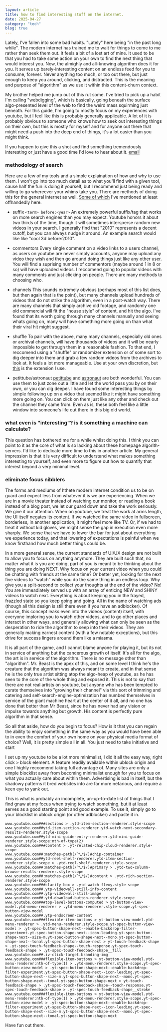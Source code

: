 ```yaml
---
layout: article
title: how to find interesting stuff on the internet.
date: 2025-04-27
category: "tech"
blog: true
---
```


Lately, I've fallen into some bad habits. "Lately" here being "in the past long while". The modern internet has trained me to wait for things to come to me rather than seek them out. It feels a bit of a lost art of mine. It used to be that you had to take some action on your own to find the next thing that would interest you. Now, the almighly and all-knowing algorithm does it for you. It serves up barely-interesting content on an endless feed for you to consume, forever. Never anything too much, or too out there, but just enough to keep you around, clicking, and distracted. This is the meaning and purpose of "algorithm" as we use it within this content-churn context.

My brother helped me jump out of this rut some. I've tried to pick up a habit I'm calling "webdigging", which is basically, going beneath the surface algo-presented level of the web to find the weird mass squirming just beneath. For this guide, I'm going to mostly focus on my experiences with youtube, but I feel like this is probably generally applicable. A lot of it is probably obvious to someone who knows how to seek out interesting things on their own, but this is mostly for myself and for anyone out there that might need a push into the deep end of things, it's a lot easier than you might think.

If you happen to give this a shot and find something tremendously interesting or just have a good time I'd love to hear about it. [email](mailto:dusty@oddduck.cc)

### methodology of search

Here are a few of my tools and a simple explaination of how and why to use them. I won't go into too much detail as to what you'll find with a given tool, cause half the fun is doing it yourself, but I recommend just being ready and willing to go whereever your whims take you. There are methods of doing this for the general internet as well. [Some of which](/blog/projects/marg/) I've mentioned at least offhandedly here.

- suffix
`<term> before:<year>`
An extremely powerful suffix/tag that works on more search engines than you may expect. Youtube honors it about two thirds of the time, though it will sometimes intersperse random new videos in your search. I generally find that "2010" represents a decent cutoff, but you can always nudge it around. An example search would like like "cool 3d before:2010".

- commentors
Every single comment on a video links to a users channel, as users on youtube are never simply accounts, anyone may upload any video they wish and then go around doing things just like any other user. You will find a suprising number of commentors (maybe around 1 in 8 or so) will have uploaded videos. I reccomend going to popular videos with many comments and just clicking on people. There are many methods to choosing who. 

- channels
This sounds extremely obvious (perhaps most of this list does, but then again that is the point), but many channels upload hundreds of videos that do not strike the algorithm, even in a post-watch way. There are many channels that simply archive old footage, and randomly one old commercial will fit the "house style" of content, and hit the algo. I've found that its worth going through many channels manually and seeing whats going on, many will have something more going on than what their viral hit might suggest. 

- shuffle
To pair with the above, many many channels, especially old ones or archival channels, will have thousands of videos and it will be nearly impossible to get through them in a reasonable fashion. To that end, I reccomend using a "shuffle" or randomizer extension or of some sort to dig deeper into them and grab a few random videos from the archives to look at. It feels a lot more manageable.
Use at your own discretion, but [this](https://chromewebstore.google.com/detail/random-youtube-video/kijgnjhogkjodpakfmhgleobifempckf) is the extension I use.

- petittube/astronaut
[petittube](https://petittube.com/) and [astronaut](http://astronaut.io/#) are both wonderful. You can use them to just zone out a little and let the world pass you by on their own, or you can dig deeper. I have found some interesting things by simple following up on a video that seemed like it might have something more going on. You can click on them just like any other and check out the channel they came from. Even as is, these both feel like a little window into someone's life out there in this big old world.

### what even is "interesting"? is it something a machine can calculate?
This question has bothered me for a while whilst doing this. I think you can point to it as the core of what is so lacking about these homepage algorith-servers. I'd like to dedicate more time to this in another article. My general impression is that it is very difficult to understand what makes something interesting to yourself, and even more to figure out how to quantify that interest beyond a very minimal level. 

### eliminate focus nibblers
The forms and mediums of hthete modern internet condition us to be on guard and expect less from whatever it is we are experiencing. When we are in a movie theater instead of watching our monitor, or reading a book instead of a blog post, we let our guard down and take the work seriously. We give it our attention. When on youtube, we treat the work at arms length, the UI itself negates its content. If we watched the same video in fullscreen, borderless, in another application, it might feel more like TV. Or, if we had to treat it without kid gloves, we might sense the gap in execution even more sharply. We sense that we have to lower the bar for just about everything we experience today, and that lowering of expectations is painful when we know firsthand how much better things could be. 

In a more general sense, the current standards of UI/UX design are not built to allow you to focus on anything anymore. They are built such that, no matter what it is you are doing, part of you is meant to be thinking about the thing you are doing NEXT. Why focus on your current video when you could be chatting with friends at the same time? Or better yet, looking for the next five videos to "watch" while you do the same thing in an endless loop. Why give you a split-second to collect your thoughts at the end of the video? No! You are immeadiately served up with an array of enticing NEW and SHINY videos to watch next. Everything is about keeping you in the frayed, frazzled state so you keep going and going. All in the name of watching ads (though all this design is still there even if you have an adblocker). Of course, this concept leaks even into the videos (content) itself, with everyone imploring you to watch other videos, and to go other places and interact in other ways, and generally allowing what can only be seen as the desperation to ride the algorithm to seep into their videos. They are generally making earnest content (with a few notable exceptions), but this drive for success lingers around them like a miasma. 

It is all part of the game, and I cannot blame anyone for playing it, but its not in service of anything but the cancerous growth of itself. It's all for the algo, the art is in service of the algorithm. 
There is no message other than "algorithm". Mr. Beast is the apex of this, and on some level I think he's the creature that the algorithm was always meant to create, and in that sense he is the only true artist sitting atop the algo-heap of youtube, as he has seen to the core of the whole thing and exposed it. 
This is not to say that there are not real artists on youtube, but anyone who has been tempted to curate themselves into "growing their channel" via this sort of trimming and catering and self-search-engine-optimization has numbed themselves in service of the giant machine heart at the center of it all, and no one has done that better than Mr Beast, since he has never had any vision or impulse towards anything but growth. His content is perfectly pure algorithm in that sense. 

So all that aside, how do you begin to focus? How is it that you can regain the ability to enjoy something in the same way as you would have been able to in even the comfort of your own home on your physical media format of choice? Well, it is pretty simple all in all. You just need to take initiative and start 

I set up my youtube to be a lot more minimalist, I did it all the easy way, right click > block element. A feature readily available within ublock origin and one I highly reccomend taking full advantage of. Many sites are only a simple blocklist away from becoming minimalist enough for you to focus on what you actually care about within them. Advertising is bad in itself, but the shadowy patterns it bred websites into are far more nefarious, and require a keen eye to yank out. 


This is what is probably an incomplete, un-up-to-date list of things that I find gnaw at my focus when trying to watch something, but it at least serves as a good starting point and good example. To use it, simply go to your blocklist in ublock origin (or other adblocker) and paste it in.

```
www.youtube.com###sections > .ytd-item-section-renderer.style-scope
www.youtube.com##ytd-item-section-renderer.ytd-watch-next-secondary-results-renderer.style-scope
www.youtube.com##ytd-mini-guide-entry-renderer.ytd-mini-guide-renderer.style-scope:nth-of-type(2)
www.youtube.com###content > .yt-related-chip-cloud-renderer.style-scope
www.youtube.com##:matches-path(/^\/$/)#chip-container
www.youtube.com##ytd-reel-shelf-renderer.ytd-item-section-renderer.style-scope > .ytd-reel-shelf-renderer.style-scope
www.youtube.com##:matches-path(/^\/$/)#primary > .ytd-two-column-browse-results-renderer.style-scope
www.youtube.com##:matches-path(/^\/$/)#content > .ytd-rich-section-renderer.style-scope
www.youtube.com###clarify-box > .ytd-watch-flexy.style-scope
www.youtube.com##.ytp-videowall-still-info-content
www.youtube.com##.ytp-videowall-still-image
www.youtube.com##.ytd-download-button-renderer.style-scope
www.youtube.com###top-level-buttons-computed > yt-button-view-model.ytd-menu-renderer > .ytd-menu-renderer.style-scope.yt-spec-button-view-model
www.youtube.com##.ytp-endscreen-content
www.youtube.com###flexible-item-buttons > yt-button-view-model.ytd-menu-renderer > .ytd-menu-renderer.style-scope.yt-spec-button-view-model > .yt-spec-button-shape-next--enable-backdrop-filter-experiment.yt-spec-button-shape-next--icon-leading.yt-spec-button-shape-next--size-m.yt-spec-button-shape-next--mono.yt-spec-button-shape-next--tonal.yt-spec-button-shape-next > yt-touch-feedback-shape > .yt-spec-touch-feedback-shape--touch-response.yt-spec-touch-feedback-shape > .yt-spec-touch-feedback-shape__fill
www.youtube.com##.iv-click-target.branding-img
www.youtube.com###flexible-item-buttons > yt-button-view-model.ytd-menu-renderer:nth-of-type(1) > .ytd-menu-renderer.style-scope.yt-spec-button-view-model > .yt-spec-button-shape-next--enable-backdrop-filter-experiment.yt-spec-button-shape-next--icon-leading.yt-spec-button-shape-next--size-m.yt-spec-button-shape-next--mono.yt-spec-button-shape-next--tonal.yt-spec-button-shape-next > yt-touch-feedback-shape > .yt-spec-touch-feedback-shape--touch-response.yt-spec-touch-feedback-shape > .yt-spec-touch-feedback-shape__stroke
www.youtube.com###flexible-item-buttons > yt-button-view-model.ytd-menu-renderer:nth-of-type(1) > .ytd-menu-renderer.style-scope.yt-spec-button-view-model > .yt-spec-button-shape-next--enable-backdrop-filter-experiment.yt-spec-button-shape-next--icon-leading.yt-spec-button-shape-next--size-m.yt-spec-button-shape-next--mono.yt-spec-button-shape-next--tonal.yt-spec-button-shape-next
```


Have fun out there.